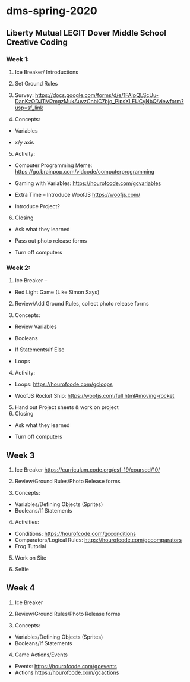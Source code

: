 # dms-spring-2020
## Liberty Mutual LEGIT Dover Middle School Creative Coding

### Week 1:  

1. Ice Breaker/ Introductions

2. Set Ground Rules

3. Survey: https://docs.google.com/forms/d/e/1FAIpQLScUu-DanKzODJTM2mgzMukAuvzCnbiC7bjo_PlpsXLEUCyNbQ/viewform?usp=sf_link

4. Concepts:  

* Variables

* x/y axis

5. Activity:

* Computer Programming Meme: https://go.brainpop.com/vidcode/computerprogramming

* Gaming with Variables: https://hourofcode.com/gcvariables

* Extra Time – Introduce WoofJS https://woofjs.com/

* Introduce Project?

6. Closing

* Ask what they learned

* Pass out photo release forms

* Turn off computers

### Week 2:  

1. Ice Breaker –  

* Red Light Game (Like Simon Says)

2. Review/Add Ground Rules, collect photo release forms

3. Concepts:  

* Review Variables

* Booleans

* If Statements/If Else

* Loops

4. Activity:

* Loops:  https://hourofcode.com/gcloops

* WoofJS Rocket Ship: https://woofjs.com/full.html#moving-rocket

5. Hand out Project sheets & work on project
6. Closing

* Ask what they learned

* Turn off computers

## Week 3

1. Ice Breaker https://curriculum.code.org/csf-19/coursed/10/

2. Review/Ground Rules/Photo Release forms

3. Concepts:
- Variables/Defining Objects (Sprites)
- Booleans/If Statements

4. Activities:
* Conditions: https://hourofcode.com/gcconditions
* Comparators/Logical Rules: https://hourofcode.com/gccomparators
* Frog Tutorial

5. Work on Site

6. Selfie

## Week 4
1. Ice Breaker

2. Review/Ground Rules/Photo Release forms

3. Concepts:
- Variables/Defining Objects (Sprites)
- Booleans/If Statements

4. Game Actions/Events
* Events: https://hourofcode.com/gcevents
* Actions https://hourofcode.com/gcactions
